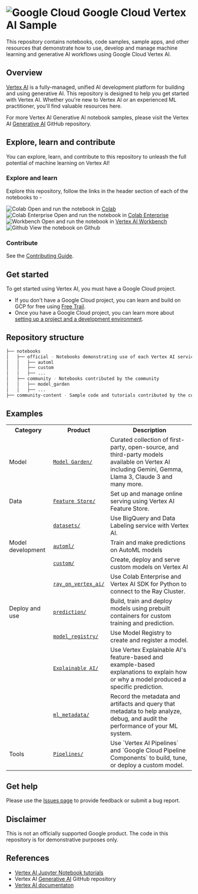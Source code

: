 # ![Google Cloud](https://avatars.githubusercontent.com/u/2810941?s=60&v=4) Google Cloud Vertex AI Sample

This repository contains notebooks, code samples, sample apps, and other resources that demonstrate how to use, develop and manage machine learning and generative AI workflows using Google Cloud Vertex AI.

## Overview

[Vertex AI](https://cloud.google.com/vertex-ai) is a fully-managed, unified AI development platform for building and using generative AI. This repository is designed to help you get started with Vertex AI. Whether you're new to Vertex AI or an experienced ML practitioner, you'll find valuable resources here.

For more Vertex AI Generative AI notebook samples, please visit the Vertex AI [Generative AI](https://github.com/GoogleCloudPlatform/generative-ai) GitHub repository.

## Explore, learn and contribute

You can explore, learn, and contribute to this repository to unleash the full potential of machine learning on Vertex AI! 

### Explore and learn

Explore this repository, follow the links in the header section of each of the notebooks to -

![Colab](https://cloud.google.com/ml-engine/images/colab-logo-32px.png)  Open and run the notebook in [Colab](https://colab.google/)\
![Colab Enterprise](https://cloud.google.com/ml-engine/images/colab-enterprise-logo-32px.png)  Open and run the notebook in [Colab Enterprise](https://cloud.google.com/colab/docs/introduction)\
![Workbench](https://lh3.googleusercontent.com/UiNooY4LUgW_oTvpsNhPpQzsstV5W8F7rYgxgGBD85cWJoLmrOzhVs_ksK_vgx40SHs7jCqkTkCk=e14-rj-sc0xffffff-h130-w32)  Open and run the notebook in [Vertex AI Workbench](https://cloud.google.com/vertex-ai/docs/workbench/introduction)\
![Github](https://cloud.google.com/ml-engine/images/github-logo-32px.png)  View the notebook on Github

### Contribute

See the [Contributing Guide](https://github.com/GoogleCloudPlatform/vertex-ai-samples/blob/master/CONTRIBUTING.md).

## Get started

To get started using Vertex AI, you must have a Google Cloud project. 

- If you don't have a Google Cloud project, you can learn and build on GCP for free using [Free Trail](https://cloud.google.com/free).
- Once you have a Google Cloud project, you can learn more about [setting up a project and a development environment](https://cloud.google.com/vertex-ai/docs/start/cloud-environment).


## Repository structure

```bash
├── notebooks
│   ├── official - Notebooks demonstrating use of each Vertex AI service
│   │   ├── automl
│   │   ├── custom
│   │   ├── ...
│   ├── community - Notebooks contributed by the community
│   │   ├── model_garden
│   │   ├── ...
├── community-content - Sample code and tutorials contributed by the community

```
## Examples

<!-- markdownlint-disable MD033 -->
<table>

  <tr>
    <th style="text-align: center;">Category</th>
    <th style="text-align: center;">Product</th>
    <th style="text-align: center;">Description</th>
  </tr>
  <tr>
    <td>Model</td>
    <td>
      <a href="notebooks/community/model_garden"><code>Model Garden/</code></a>
    </td>
    <td>
      Curated collection of first-party, open-source, and third-party models available on Vertex AI including Gemini, Gemma, Llama 3, Claude 3 and many more.
    </td>
  </tr>
  <tr>
    <td>Data</td>
    <td>
      <a href="notebooks/official/feature_store"><code>Feature Store/</code></a>
    </td>
    <td>
      Set up and manage online serving using Vertex AI Feature Store.
    </td>
  </tr>
  <tr>
    <td></td>
    <td>
      <a href="notebooks/official/datasets"><code>datasets/</code></a>
    </td>
    <td>
      Use BigQuery and Data Labeling service with Vertex AI.
    </td>
  </tr>
  <tr>
    <td>Model development</td>
    <td>
      <a href="notebooks/official/automl"><code>automl/</code></a>
    </td>
    <td>
      Train and make predictions on AutoML models
    </td>
  </tr>
  <tr>
    <td></td>
    <td>
      <a href="notebooks/official/custom"><code>custom/</code></a>
    </td>
    <td>
      Create, deploy and serve custom  models on Vertex AI
    </td>
  </tr>
  <tr>
    <td></td>
    <td>
      <a href="notebooks/official/ray_on_vertex_ai"><code>ray_on_vertex_ai/</code></a>
    </td>
    <td>
      Use Colab Enterprise and Vertex AI SDK for Python to connect to the Ray Cluster.
    </td>
  </tr>
  <tr>
    <td>Deploy and use</td>
    <td>
      <a href="notebooks/official/prediction"><code>prediction/</code></a>
    </td>
    <td>
      Build, train and deploy models using prebuilt containers for custom training and prediction.
    </td>
  </tr>
  <tr>
    <td></td>
    <td>
      <a href="notebooks/official/model_registry"><code>model_registry/</code></a>
    </td>
    <td>
      Use Model Registry to create and register a model.
    </td>
  </tr>
  <tr>
    <td></td>
    <td>
      <a href="notebooks/official/explainable_ai"><code>Explainable AI/</code></a>
    </td>
    <td>
      Use Vertex Explainable AI's feature-based and example-based explanations to explain how or why a model produced a specific prediction.
    </td>
  </tr>
  <tr>
    <td></td>
    <td>
      <a href="notebooks/official/ml_metadata"><code>ml_metadata/</code></a>
    </td>
    <td>
      Record the metadata and artifacts and query that metadata to help analyze, debug, and audit the performance of your ML system.
    </td>
  </tr>
  <tr>
    <td>Tools</td>
    <td>
      <a href="notebooks/official/pipelines"><code>Pipelines/</code></a>
    </td>
    <td>
      Use `Vertex AI Pipelines` and `Google Cloud Pipeline Components` to build, tune, or deploy a custom model.
    </td>
  </tr>
</table>
<!-- markdownlint-enable MD033 -->


## Get help

Please use the [Issues page](https://github.com/GoogleCloudPlatform/vertex-ai-samples/issues) to provide feedback or submit a bug report.

## Disclaimer

This is not an officially supported Google product. The code in this repository is for demonstrative purposes only.


## References
- [Vertex AI Jupyter Notebook tutorials](https://cloud.google.com/vertex-ai/docs/tutorials/jupyter-notebooks)
- Vertex AI [Generative AI](https://github.com/GoogleCloudPlatform/generative-ai) GitHub repository
- [Vertex AI documentaton](https://cloud.google.com/vertex-ai/docs)
  

